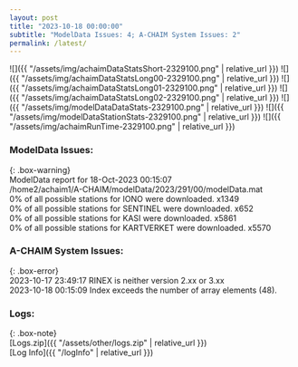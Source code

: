 ```yaml
---
layout: post
title: "2023-10-18 00:00:00"
subtitle: "ModelData Issues: 4; A-CHAIM System Issues: 2"
permalink: /latest/
---
```


![]({{ "/assets/img/achaimDataStatsShort-2329100.png" | relative_url }})
![]({{ "/assets/img/achaimDataStatsLong00-2329100.png" | relative_url }})
![]({{ "/assets/img/achaimDataStatsLong01-2329100.png" | relative_url }})
![]({{ "/assets/img/achaimDataStatsLong02-2329100.png" | relative_url }})
![]({{ "/assets/img/modelDataDataStats-2329100.png" | relative_url }})
![]({{ "/assets/img/modelDataStationStats-2329100.png" | relative_url }})
![]({{ "/assets/img/achaimRunTime-2329100.png" | relative_url }})


### ModelData Issues:  
  
{: .box-warning}  
 ModelData report for 18-Oct-2023 00:15:07   
 /home2/achaim1/A-CHAIM/modelData/2023/291/00/modelData.mat   
 0% of all possible stations for IONO were downloaded. x1349   
 0% of all possible stations for SENTINEL were downloaded. x652   
 0% of all possible stations for KASI were downloaded. x5861   
 0% of all possible stations for KARTVERKET were downloaded. x5570   
  
### A-CHAIM System Issues:  
  
{: .box-error}  
2023-10-17 23:49:17 RINEX is neither version 2.xx or 3.xx  
2023-10-18 00:15:09 Index exceeds the number of array elements (48).  

### Logs:  
  
{: .box-note}  
[Logs.zip]({{ "/assets/other/logs.zip" | relative_url }})  
[Log Info]({{ "/logInfo" | relative_url }})  
